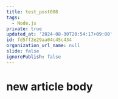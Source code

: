 ```yaml
---
title: test_post008
tags:
  - Node.js
private: true
updated_at: '2024-08-30T20:54:17+09:00'
id: fd5ff2e29aa04c45c434
organization_url_name: null
slide: false
ignorePublish: false
---
```

# new article body
